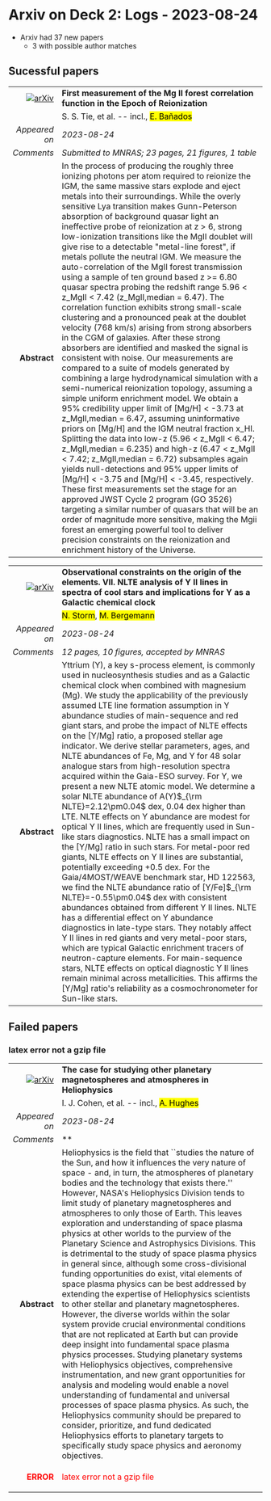 # Arxiv on Deck 2: Logs - 2023-08-24

* Arxiv had 37 new papers
    * 3 with possible author matches

## Sucessful papers


|||
|---:|:---|
| [![arXiv](https://img.shields.io/badge/arXiv-arXiv:2308.11888-b31b1b.svg)](https://arxiv.org/abs/arXiv:2308.11888) | **First measurement of the Mg II forest correlation function in the Epoch  of Reionization**  |
|| S. S. Tie, et al. -- incl., <mark>E. Bañados</mark> |
|*Appeared on*| *2023-08-24*|
|*Comments*| *Submitted to MNRAS; 23 pages, 21 figures, 1 table*|
|**Abstract**| In the process of producing the roughly three ionizing photons per atom required to reionize the IGM, the same massive stars explode and eject metals into their surroundings. While the overly sensitive Lya transition makes Gunn-Peterson absorption of background quasar light an ineffective probe of reionization at z > 6, strong low-ionization transitions like the MgII doublet will give rise to a detectable "metal-line forest", if metals pollute the neutral IGM. We measure the auto-correlation of the MgII forest transmission using a sample of ten ground based z >= 6.80 quasar spectra probing the redshift range 5.96 < z_MgII < 7.42 (z_MgII,median = 6.47). The correlation function exhibits strong small-scale clustering and a pronounced peak at the doublet velocity (768 km/s) arising from strong absorbers in the CGM of galaxies. After these strong absorbers are identified and masked the signal is consistent with noise. Our measurements are compared to a suite of models generated by combining a large hydrodynamical simulation with a semi-numerical reionization topology, assuming a simple uniform enrichment model. We obtain a 95% credibility upper limit of [Mg/H] < -3.73 at z_MgII,median = 6.47, assuming uninformative priors on [Mg/H] and the IGM neutral fraction x_HI. Splitting the data into low-z (5.96 < z_MgII < 6.47; z_MgII,median = 6.235) and high-z (6.47 < z_MgII < 7.42; z_MgII,median = 6.72) subsamples again yields null-detections and 95% upper limits of [Mg/H] < -3.75 and [Mg/H] < -3.45, respectively. These first measurements set the stage for an approved JWST Cycle 2 program (GO 3526) targeting a similar number of quasars that will be an order of magnitude more sensitive, making the Mgii forest an emerging powerful tool to deliver precision constraints on the reionization and enrichment history of the Universe. |


|||
|---:|:---|
| [![arXiv](https://img.shields.io/badge/arXiv-arXiv:2308.12092-b31b1b.svg)](https://arxiv.org/abs/arXiv:2308.12092) | **Observational constraints on the origin of the elements. VII. NLTE  analysis of Y II lines in spectra of cool stars and implications for Y as a  Galactic chemical clock**  |
|| <mark>N. Storm</mark>, <mark>M. Bergemann</mark> |
|*Appeared on*| *2023-08-24*|
|*Comments*| *12 pages, 10 figures, accepted by MNRAS*|
|**Abstract**| Yttrium (Y), a key s-process element, is commonly used in nucleosynthesis studies and as a Galactic chemical clock when combined with magnesium (Mg). We study the applicability of the previously assumed LTE line formation assumption in Y abundance studies of main-sequence and red giant stars, and probe the impact of NLTE effects on the [Y/Mg] ratio, a proposed stellar age indicator. We derive stellar parameters, ages, and NLTE abundances of Fe, Mg, and Y for 48 solar analogue stars from high-resolution spectra acquired within the Gaia-ESO survey. For Y, we present a new NLTE atomic model. We determine a solar NLTE abundance of A(Y)$_{\rm NLTE}=2.12\pm0.04$ dex, $0.04$ dex higher than LTE. NLTE effects on Y abundance are modest for optical Y II lines, which are frequently used in Sun-like stars diagnostics. NLTE has a small impact on the [Y/Mg] ratio in such stars. For metal-poor red giants, NLTE effects on Y II lines are substantial, potentially exceeding $+0.5$ dex. For the Gaia/4MOST/WEAVE benchmark star, HD 122563, we find the NLTE abundance ratio of [Y/Fe]$_{\rm NLTE}=-0.55\pm0.04$ dex with consistent abundances obtained from different Y II lines. NLTE has a differential effect on Y abundance diagnostics in late-type stars. They notably affect Y II lines in red giants and very metal-poor stars, which are typical Galactic enrichment tracers of neutron-capture elements. For main-sequence stars, NLTE effects on optical diagnostic Y II lines remain minimal across metallicities. This affirms the [Y/Mg] ratio's reliability as a cosmochronometer for Sun-like stars. |

## Failed papers

### latex error not a gzip file 


|||
|---:|:---|
| [![arXiv](https://img.shields.io/badge/arXiv-arXiv:2308.11690-b31b1b.svg)](https://arxiv.org/abs/arXiv:2308.11690) | **The case for studying other planetary magnetospheres and atmospheres in  Heliophysics**  |
|| I. J. Cohen, et al. -- incl., <mark>A. Hughes</mark> |
|*Appeared on*| *2023-08-24*|
|*Comments*| **|
|**Abstract**| Heliophysics is the field that ``studies the nature of the Sun, and how it influences the very nature of space - and, in turn, the atmospheres of planetary bodies and the technology that exists there.'' However, NASA's Heliophysics Division tends to limit study of planetary magnetospheres and atmospheres to only those of Earth. This leaves exploration and understanding of space plasma physics at other worlds to the purview of the Planetary Science and Astrophysics Divisions. This is detrimental to the study of space plasma physics in general since, although some cross-divisional funding opportunities do exist, vital elements of space plasma physics can be best addressed by extending the expertise of Heliophysics scientists to other stellar and planetary magnetospheres. However, the diverse worlds within the solar system provide crucial environmental conditions that are not replicated at Earth but can provide deep insight into fundamental space plasma physics processes. Studying planetary systems with Heliophysics objectives, comprehensive instrumentation, and new grant opportunities for analysis and modeling would enable a novel understanding of fundamental and universal processes of space plasma physics. As such, the Heliophysics community should be prepared to consider, prioritize, and fund dedicated Heliophysics efforts to planetary targets to specifically study space physics and aeronomy objectives. |
|<p style="color:red"> **ERROR** </p>| <p style="color:red">latex error not a gzip file</p> |

